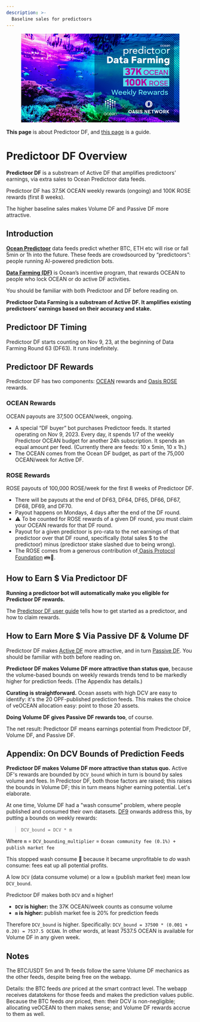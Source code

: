 ```yaml
---
description: >-
  Baseline sales for predictoors
---
```


<figure><img src="../.gitbook/assets/data-farming/predictoordf_main.png" alt=""></figure>

**This page** is about Predictoor DF, and [this page](predictoordf-guide.md) is a guide.

# Predictoor DF Overview

**Predictoor DF** is a substream of Active DF that amplifies predictoors’ earnings, via extra sales to Ocean Predictoor data feeds.

Predictoor DF has 37.5K OCEAN weekly rewards (ongoing) and 100K ROSE rewards (first 8 weeks).

The higher baseline sales makes Volume DF and Passive DF more attractive.

## Introduction

**[Ocean Predictoor](../predictoor/README.md)** data feeds predict whether BTC, ETH etc will rise or fall 5min or 1h into the future. These feeds are crowdsourced by “predictoors”: people running AI-powered prediction bots.

**[Data Farming (DF)](../data-farming/README.md)** is Ocean’s incentive program, that rewards OCEAN to people who lock OCEAN or do active DF activities.

You should be familiar with both Predictoor and DF before reading on.

**Predictoor Data Farming is a substream of Active DF. It amplifies existing predictoors’ earnings based on their accuracy and stake.**

## Predictoor DF Timing

Predictoor DF starts counting on Nov 9, 23, at the beginning of Data Farming Round 63 (DF63). It runs indefinitely.

## Predictoor DF Rewards

Predictoor DF has two components: [OCEAN](https://oceanprotocol.com/about-us/ocean-token) rewards and [Oasis ROSE](https://www.coingecko.com/en/coins/oasis-network) rewards.

### OCEAN Rewards

OCEAN payouts are 37,500 OCEAN/week, ongoing.
- A special “DF buyer” bot purchases Predictoor feeds. It started operating on Nov 9, 2023. Every day, it spends 1/7 of the weekly Predictoor OCEAN budget for another 24h subscription. It spends an equal amount per feed. (Currently there are  feeds: 10 x 5min, 10 x 1h.)
- The OCEAN comes from the Ocean DF budget, as part of the 75,000 OCEAN/week for Active DF. 

### ROSE Rewards

ROSE payouts of 100,000 ROSE/week for the first 8 weeks of Predictoor DF.
- There will be payouts at the end of DF63, DF64, DF65, DF66, DF67, DF68, DF69, and DF70.
- Payout happens on Mondays, 4 days after the end of the DF round. 
- ⚠️ To be counted for ROSE rewards of a given DF round, you must claim your OCEAN rewards for that DF round. 
- Payout for a given predictoor is pro-rata to the net earnings of that predictoor over that DF round, specifically (total sales $ to the predictoor) minus (predictoor stake slashed due to being wrong).
- The ROSE comes from a generous contribution of[ Oasis Protocol Foundation](https://oasisprotocol.org/) 👪🙏.


## How to Earn $ Via Predictoor DF

**Running a predictoor bot will automatically make you eligible for Predictoor DF rewards.**

The [Predictoor DF user guide](predictoordf-guide.md) tells how to get started as a predictoor, and how to claim rewards.

## How to Earn More $ Via Passive DF & Volume DF

Predictoor DF makes [Active DF](../data-farming/volumedf.md) more attractive, and in turn [Passive DF](../data-farming/passivedf.md). You should be familiar with both before reading on.

**Predictoor DF makes Volume DF more attractive than status quo**, because the volume-based bounds on weekly rewards trends tend to be markedly higher for prediction feeds. (The Appendix has details.)

**Curating is straightforward.** Ocean assets with high DCV are easy to identify: it's the 20 OPF-published prediction feeds. This makes the choice of veOCEAN allocation easy: point to those 20 assets.

**Doing Volume DF gives Passive DF rewards too**, of course.

The net result: Predictoor DF means earnings potential from Predictoor DF, Volume DF, and Passive DF.

## Appendix: On DCV Bounds of Prediction Feeds

**Predictoor DF makes Volume DF more attractive than status quo.** Active DF's rewards are bounded by `DCV_bound` which in turn is bound by sales volume and fees. In Predictoor DF, both those factors are raised; this raises the bounds in Volume DF; this in turn means higher earning potential. Let's elaborate.

At one time, Volume DF had a "wash consume" problem, where people published and consumed their own datasets. [DF9](https://blog.oceanprotocol.com/data-farming-df8-completed-df9-started-reward-function-tuned-d74b5134b5d1) onwards address this, by putting a bounds on weekly rewards:

> `DCV_bound = DCV * m`

Where `m` = `DCV_bounding_multiplier` = `Ocean community fee (0.1%) + publish market fee`

This stopped wash consume 💪 because it became unprofitable to _do_ wash consume: fees eat up all potential profits.

A low `DCV` (data consume volume) or a low `m` (publish market fee) mean low `DCV_bound`.

Predictoor DF makes both `DCV` and `m` higher!

- **`DCV` is higher:** the 37K OCEAN/week counts as consume volume
- **`m` is higher:** publish market fee is 20% for prediction feeds

Therefore `DCV_bound` is higher. Specifically: `DCV_bound = 37500 * (0.001 + 0.20) = 7537.5 OCEAN`. In other words, at least 7537.5 OCEAN is available for Volume DF in any given week.

## Notes

The BTC/USDT 5m and 1h feeds follow the same Volume DF mechanics as the other feeds, despite being free on the webapp.

Details: the BTC feeds _are_ priced at the smart contract level. The webapp receives datatokens for those feeds and makes the prediction values public. Because the BTC feeds _are_ priced, then: their DCV is non-negligible; allocating veOCEAN to them makes sense; and Volume DF rewards accrue to them as well.
